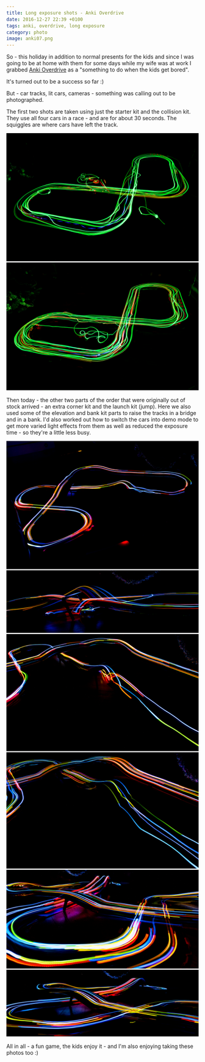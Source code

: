 ```yaml
---
title: Long exposure shots - Anki Overdrive
date: 2016-12-27 22:39 +0100
tags: anki, overdrive, long exposure
category: photo
image: anki07.png
---
```


So - this holiday in addition to normal presents for the kids and since I was going to be at home with them for some days while my wife was at work I grabbed [Anki Overdrive](https://anki.com/en-us/overdrive) as a "something to do when the kids get bored".

It's turned out to be a success so far :)

But - car tracks, lit cars, cameras - something was calling out to be photographed.

The first two shots are taken using just the starter kit and the collision kit. They use all four cars in a race - and are for about 30 seconds. The squiggles are where cars have left the track.

![Anki Overdrive](anki01.jpg 'Anki Overdrive')
![Anki Overdrive](anki02.jpg 'Anki Overdrive')

Then today - the other two parts of the order that were originally out of stock arrived - an extra corner kit and the launch kit (jump). Here we also used some of the elevation and bank kit parts to raise the tracks in a bridge and in a bank. I'd also worked out how to switch the cars into demo mode to get more varied light effects from them as well as reduced the exposure time - so they're a little less busy.

![Anki Overdrive](anki03.jpg 'Anki Overdrive')
![Anki Overdrive](anki04.jpg 'Anki Overdrive')
![Anki Overdrive](anki05.jpg 'Anki Overdrive')
![Anki Overdrive](anki06.jpg 'Anki Overdrive')
![Anki Overdrive](anki07.jpg 'Anki Overdrive')
![Anki Overdrive](anki08.jpg 'Anki Overdrive')

All in all - a fun game, the kids enjoy it - and I'm also enjoying taking these photos too :)
